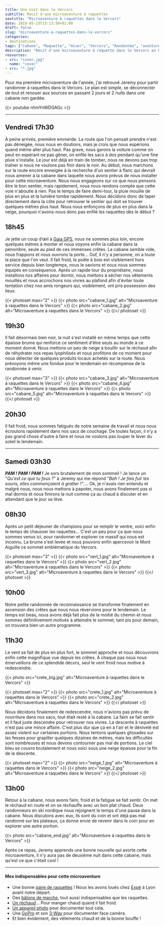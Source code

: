 ```yaml
---
title: Une nuit dans le Vercors
subtitle: Récit d'une microaventure à raquettes
seotitle: "Microaventure à raquettes dans le Vercors"
date: 2019-05-23T13:13:50+01:00
draft: false
slug: "microaventure-a-raquettes-dans-le-vercors"
categories:
- destinations
tags: ["Cabane", "Raquette", "Hiver", "Vercors", "Randonnée", "aventure", "microaventure", "neige", "bivouac"]
description: "Récit d'une microaventure à raquette dans le Vercors en hiver en passant la nuit dans une cabane non gardée. "
resources:
- src: "cover.jpg"
  name: "cover"
- src: "*.jpg"
---
```


Pour ma première microaventure de l'année, j'ai retrouvé Jeremy pour partir randonner à raquettes dans le Vercors. Le plan est simple, se déconnecter de tout et renouer aux sources en passant 2 jours et 2 nuits dans une cabane non gardée.

<div>{{< youtube nhmYnWDGAGc >}}</div>

***

## **Vendredi 17h30**

À peine arrivés, première emmerde. La route que l'on pensait prendre n'est pas déneigée, nous nous en doutions, mais je crois que nous espérions quand même aller plus haut. Pas grave, nous garons la voiture comme on peut en espérant ne pas gêner, on enfile les sacs à dos pendant qu'une fine pluie s'installe. Le jour est déjà en train de tomber, nous ne devons pas trop traîner si nous ne voulons pas finir dans le noir. Au début, nous marchons sur la route encore enneigée à la recherche d'un sentier à flanc qui devrait nous amener à la cabane dans laquelle nous avons prévus de nous installer pour cette microaventure. Nous nous engageons sur ce que nous pensons être le bon sentier, mais rapidement, nous nous rendons compte que cette voie n'aboutie à rien. Pas le temps de faire demi-tour, la pluie mouille de plus en plus et la lumière tombe rapidement. Nous décidons donc de taper directement dans la côte pour retrouver le sentier qui doit se trouver quelques mètres plus haut. Nous nous enfonçons de plus en plus dans la neige, pourquoi n'avons-nous donc pas enfilé les raquettes dès le début ?

## **18h45**

Je jette un coup d’œil à [Gaia GPS](https://gregorymignard.com/utiliser-son-smartphone-comme-gps-en-randonnee/), nous ne sommes plus loin, encore quelques mètres à monter et nous voyons enfin la cabane dans la pénombre, seule au pied de ces immenses crêtes. La cabane semble vide, nous frappons et nous ouvrons la porte... Ouf, il n'y a personne, on a toute la place que l'on veut. Il fait froid, le poêle à bois est visiblement hors service depuis bien longtemps, nous le savions et nous nous sommes équipés en conséquence. Après un rapide tour du propriétaire, nous installons nos affaires pour dormir, nous mettons à sécher nos vêtements mouillés et nous accrochons nos vivres au plafond afin d'éviter toute tentation chez nos amis rongeurs qui, visiblement, ont pris possession des lieux.

{{< photoset max="2" >}}
  {{< photo src="cabane_1.jpg" alt="Microaventure à raquettes dans le Vercors" >}}
  {{< photo src="cabane_2.jpg" alt="Microaventure à raquettes dans le Vercors" >}}
{{</ photoset >}}

## **19h30**

Il fait désormais bien noir, la nuit s'est installé en même temps que cette épaisse brume qui renforce ce sentiment d'être seuls au monde à ce moment donné. Nous mettons un peu de neige à bouillir sur le réchaud afin de réhydrater nos repas lyophilisés et nous profitons de ce moment pour nous délecter de quelques produits locaux achetés sur la route. Nous prévoyons même une fondue pour le lendemain en récompense de la randonnée à venir.

{{< photoset max="3" >}}
  {{< photo src="cabane_3.jpg" alt="Microaventure à raquettes dans le Vercors" >}}
  {{< photo src="cabane_4.jpg" alt="Microaventure à raquettes dans le Vercors" >}}
  {{< photo src="cabane_5.jpg" alt="Microaventure à raquettes dans le Vercors" >}}
{{</ photoset >}}

## **20h30**

Il fait froid, nous sommes fatigués de notre semaine de travail et nous nous écroulons rapidement dans nos sacs de couchage. De toutes façon, il n'y a pas grand chose d'autre à faire et nous ne voulons pas louper le lever du soleil le lendemain.

***
## **Samedi 03h30**

_**PAM ! PAM ! PAM !**_ Je sors brutalement de mon sommeil ! Je lance un "_Qu'est ce que tu fous ?_" à Jeremy qui me répond "_Bah ! Je fais fuir les souris, elles commençaient à gratter !"_.... Ok, je n'avais rien entendu et malgré nous, nous nous mettons à papoter, nous avons finalement pas si mal dormis et nous finirons la nuit comme ça au chaud à discuter et en attendant que le jour se lève.

## **08h30**

Après un petit déjeuner de champions pour se remplir le ventre, voici enfin le temps de chausser les raquettes... C'est un peu pour ça que nous sommes venus ici, pour randonner et explorer ce massif qui nous est inconnu.
La brume s'est levée et nous pouvons enfin apercevoir le Mont Aiguille ce sommet emblématique du Vercors.

{{< photoset max="3" >}}
  {{< photo src="vert_1.jpg" alt="Microaventure à raquettes dans le Vercors" >}}
  {{< photo src="vert_2.jpg" alt="Microaventure à raquettes dans le Vercors" >}}
  {{< photo src="vert_3.jpg" alt="Microaventure à raquettes dans le Vercors" >}}
{{</ photoset >}}

## **10h00**

Notre petite randonnée de reconnaissance se transforme finalement en ascension des crêtes que nous nous révervions pour le lendemain. Le temps est beau, nous avons déjà fait plus de la moitié du chemin et nous sommes définitivement motivés à atteindre le sommet, tant pis pour demain, on trouvera bien un autre programme.

## **11h30**

Le vent se fait de plus en plus fort, le sommet approche et nous découvrons enfin cette magnifique vue depuis les crêtes. À chaque pas nous nous émerveillons de ce splendide décors, seul le vent froid nous motive à redescendre.

{{< photo src="crete_big.jpg" alt="Microaventure à raquettes dans le Vercors" >}}

{{< photoset max="2" >}}
  {{< photo src="crete_1.jpg" alt="Microaventure à raquettes dans le Vercors" >}}
  {{< photo src="crete_2.jpg" alt="Microaventure à raquettes dans le Vercors" >}}
{{</ photoset >}}

Nous décidons finalement de redescendre, nous n'avions pas prévu de nourriture dans nos sacs, tout était resté à la cabane. La faim se fait sentir et il faut juste descendre pour retrouver nos vivres.
La descente à raquettes n'est pas une mince affaire. C'est plus dur que ça en à l'air et le dénivelé est assez violent sur certaines portions. Nous tentons quelques glissades sur les fesses pour grapiller quelques dizaines de mètres, mais les difficultés sont nombreuses et nous devons contourner pas mal de portions.
Le ciel bleu se couvre brutalement et nous voici sous une neige épaisse pour la fin de la descente.

{{< photoset max="2" >}}
  {{< photo src="neige_1.jpg" alt="Microaventure à raquettes dans le Vercors" >}}
  {{< photo src="neige_2.jpg" alt="Microaventure à raquettes dans le Vercors" >}}
{{</ photoset >}}

## **13h00**

Retour à la cabane, nous avons faim, froid et la fatigue se fait sentir. On met le réchaud en route et on se réchauffe avec un bon plat chaud.
Deux randonneurs en ski nordique nous rejoignent le temps d'une pause dans la cabane. Nous discutons avec eux, ils sont du coin et ont déjà pas mal randonné sur les plateaux, ça donne envie de revenir dans le coin pour en explorer une autre portion.

{{< photo src="cabane_end.jpg" alt="Microaventure à raquettes dans le Vercors" >}}

Après ce repas, Jeremy apprends une bonne nouvelle qui avorte cette microaventure, il n'y aura pas de deuxième nuit dans cette cabane, mais qu'est ce que c'était cool !

***

#### Mes indispensables pour cette microaventure

* Une bonne [paire de raquettes](https://amzn.to/2UlV7pf) ! Nous les avons loués chez [Expé](https://www.expe.fr/) à Lyon avant notre départ.
* Des [bâtons de marche](https://amzn.to/2HODYi9), tout aussi indispensables que les raquettes.
* [Un réchaud](https://amzn.to/2HOjV3v)... Pour manger chaud quand il fait froid.
* [Un appareil photo](https://amzn.to/2HU0CDr) pour documenter tout cela.
* Une [GoPro](https://amzn.to/2X53wLP) et son [3-Way](https://amzn.to/2X3XxqN) pour documenter face caméra.
* Et bien évidement, des vêtements chaud et de la bonne bouffe !
